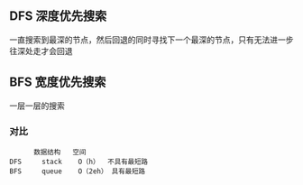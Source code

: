 ## DFS  深度优先搜索
一直搜索到最深的节点，然后回退的同时寻找下一个最深的节点，只有无法进一步往深处走才会回退
## BFS 宽度优先搜索
一层一层的搜索
### 对比  
          数据结构   空间   
    DFS     stack    O（h）  不具有最短路
    BFS     queue    O（2eh） 具有最短路